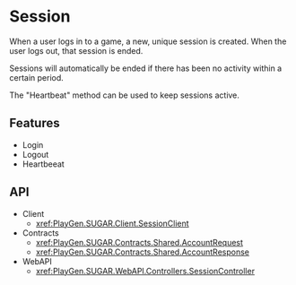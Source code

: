 # Session
When a user logs in to a game, a new, unique session is created.
When the user logs out, that session is ended.

Sessions will automatically be ended if there has been no activity within a certain period.

The "Heartbeat" method can be used to keep sessions active.

## Features
* Login
* Logout
* Heartbeeat

## API
* Client
	* <xref:PlayGen.SUGAR.Client.SessionClient>
* Contracts
	* <xref:PlayGen.SUGAR.Contracts.Shared.AccountRequest>
	* <xref:PlayGen.SUGAR.Contracts.Shared.AccountResponse>
* WebAPI
	* <xref:PlayGen.SUGAR.WebAPI.Controllers.SessionController>